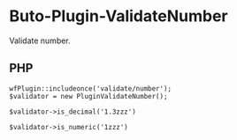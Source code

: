# Buto-Plugin-ValidateNumber
Validate number.

## PHP
````
wfPlugin::includeonce('validate/number');
$validator = new PluginValidateNumber();
````
````
$validator->is_decimal('1.3zzz')
````
````
$validator->is_numeric('1zzz')
````
